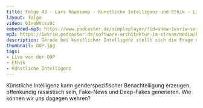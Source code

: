```yaml
---
title: Folge 43 - Lars Röwekamp - Künstliche Intelligenz und Ethik - Live von der OOP 
layout: folge
video: bInoWVcssUc
embedded-mp3: https://www.podcaster.de/simpleplayer/?id=show~1evriw~software-architektur-im-stream~pod-603281de977d5507471872&v=1614151242
mp3: https://1evriw.podcaster.de/software-architektur-im-stream/media/Roewekamp.mp3
description: Gerade bei künstlicher Intelligenz stellt sich die Frage nach der Ethik.
thumbnail: OOP.jpg
tags:
- Live von der OOP
- Ethik
- Künstliche Intelligenz
---
```


Künstliche Intelligenz kann genderspezifischer Benachteiligung
erzeugen, offenkundig rassistisch sein, Fake-News und Deep-Fakes
generieren. Wie können wir uns dagegen wehren?


